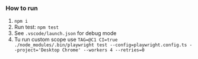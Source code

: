 ### How to run

1. `npm i`
1. Run test: `npm test`
1. See `.vscode/launch.json` for debug mode
1. Tu run custom scope use `TAG=@C1 CI=true ./node_modules/.bin/playwright test --config=playwright.config.ts --project='Desktop Chrome' --workers 4 --retries=0`